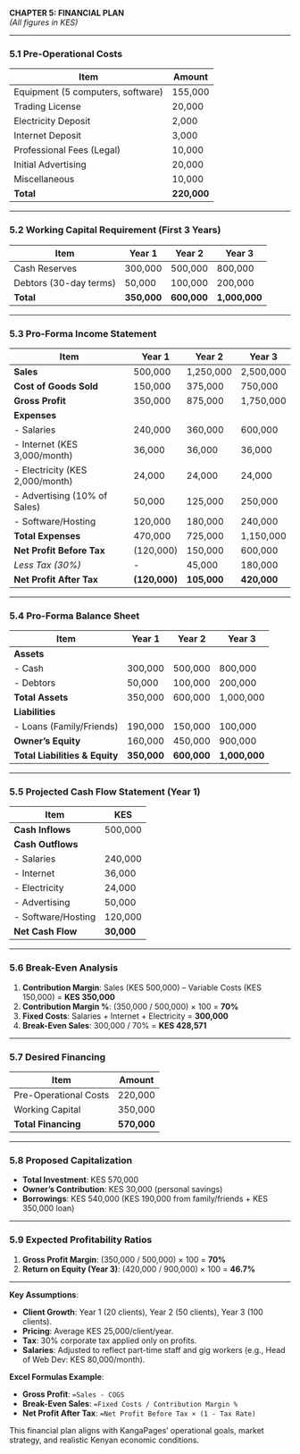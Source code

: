**CHAPTER 5: FINANCIAL PLAN**  
*(All figures in KES)*  

---

### **5.1 Pre-Operational Costs**  
| **Item**                          | **Amount** |  
|-----------------------------------|------------|  
| Equipment (5 computers, software) | 155,000    |  
| Trading License                   | 20,000     |  
| Electricity Deposit               | 2,000      |  
| Internet Deposit                  | 3,000      |  
| Professional Fees (Legal)         | 10,000     |  
| Initial Advertising               | 20,000     |  
| Miscellaneous                     | 10,000     |  
| **Total**                         | **220,000**|  

---

### **5.2 Working Capital Requirement (First 3 Years)**  
| **Item**               | **Year 1** | **Year 2** | **Year 3** |  
|------------------------|------------|------------|------------|  
| Cash Reserves          | 300,000    | 500,000    | 800,000    |  
| Debtors (30-day terms) | 50,000     | 100,000    | 200,000    |  
| **Total**              | **350,000**| **600,000**| **1,000,000**|  

---

### **5.3 Pro-Forma Income Statement**  
| **Item**                     | **Year 1** | **Year 2** | **Year 3** |  
|------------------------------|------------|------------|------------|  
| **Sales**                    | 500,000    | 1,250,000  | 2,500,000  |  
| **Cost of Goods Sold**       | 150,000    | 375,000    | 750,000    |  
| **Gross Profit**             | 350,000    | 875,000    | 1,750,000  |  
| **Expenses**                 |            |            |            |  
| - Salaries                   | 240,000    | 360,000    | 600,000    |  
| - Internet (KES 3,000/month) | 36,000     | 36,000     | 36,000     |  
| - Electricity (KES 2,000/month) | 24,000  | 24,000     | 24,000     |  
| - Advertising (10% of Sales) | 50,000     | 125,000    | 250,000    |  
| - Software/Hosting           | 120,000    | 180,000    | 240,000    |  
| **Total Expenses**           | 470,000    | 725,000    | 1,150,000  |  
| **Net Profit Before Tax**    | (120,000)  | 150,000    | 600,000    |  
| *Less Tax (30%)*             | -          | 45,000     | 180,000    |  
| **Net Profit After Tax**     | **(120,000)**| **105,000**| **420,000**|  

---

### **5.4 Pro-Forma Balance Sheet**  
| **Item**                     | **Year 1** | **Year 2** | **Year 3** |  
|------------------------------|------------|------------|------------|  
| **Assets**                   |            |            |            |  
| - Cash                       | 300,000    | 500,000    | 800,000    |  
| - Debtors                    | 50,000     | 100,000    | 200,000    |  
| **Total Assets**             | 350,000    | 600,000    | 1,000,000  |  
| **Liabilities**              |            |            |            |  
| - Loans (Family/Friends)     | 190,000    | 150,000    | 100,000    |  
| **Owner’s Equity**           | 160,000    | 450,000    | 900,000    |  
| **Total Liabilities & Equity** | **350,000**| **600,000**| **1,000,000**|  

---

### **5.5 Projected Cash Flow Statement (Year 1)**  
| **Item**                     | **KES**      |  
|------------------------------|--------------|  
| **Cash Inflows**              | 500,000      |  
| **Cash Outflows**             |              |  
| - Salaries                   | 240,000      |  
| - Internet                   | 36,000       |  
| - Electricity                | 24,000       |  
| - Advertising                | 50,000       |  
| - Software/Hosting           | 120,000      |  
| **Net Cash Flow**             | **30,000**   |  

---

### **5.6 Break-Even Analysis**  
1. **Contribution Margin**: Sales (KES 500,000) – Variable Costs (KES 150,000) = **KES 350,000**  
2. **Contribution Margin %**: (350,000 / 500,000) × 100 = **70%**  
3. **Fixed Costs**: Salaries + Internet + Electricity = **300,000**  
4. **Break-Even Sales**: 300,000 / 70% = **KES 428,571**  

---

### **5.7 Desired Financing**  
| **Item**               | **Amount** |  
|------------------------|------------|  
| Pre-Operational Costs  | 220,000    |  
| Working Capital        | 350,000    |  
| **Total Financing**    | **570,000**|  

---

### **5.8 Proposed Capitalization**  
- **Total Investment**: KES 570,000  
- **Owner’s Contribution**: KES 30,000 (personal savings)  
- **Borrowings**: KES 540,000 (KES 190,000 from family/friends + KES 350,000 loan)  

---

### **5.9 Expected Profitability Ratios**  
1. **Gross Profit Margin**: (350,000 / 500,000) × 100 = **70%**  
2. **Return on Equity (Year 3)**: (420,000 / 900,000) × 100 = **46.7%**  

---

**Key Assumptions**:  
- **Client Growth**: Year 1 (20 clients), Year 2 (50 clients), Year 3 (100 clients).  
- **Pricing**: Average KES 25,000/client/year.  
- **Tax**: 30% corporate tax applied only on profits.  
- **Salaries**: Adjusted to reflect part-time staff and gig workers (e.g., Head of Web Dev: KES 80,000/month).  

**Excel Formulas Example**:  
- **Gross Profit**: `=Sales - COGS`  
- **Break-Even Sales**: `=Fixed Costs / Contribution Margin %`  
- **Net Profit After Tax**: `=Net Profit Before Tax × (1 - Tax Rate)`  

This financial plan aligns with KangaPages’ operational goals, market strategy, and realistic Kenyan economic conditions.